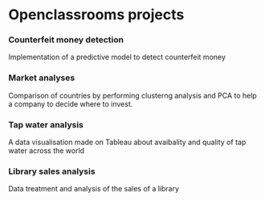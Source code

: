 # Openclassrooms projects

### Counterfeit money detection

Implementation of a predictive model to detect counterfeit money

### Market analyses

Comparison of countries by performing clusterng analysis and PCA to help a company to decide where to invest.

### Tap water analysis

A data visualisation made on Tableau about avaibality and quality of tap water across the world

### Library sales analysis

Data treatment and analysis of the sales of a library